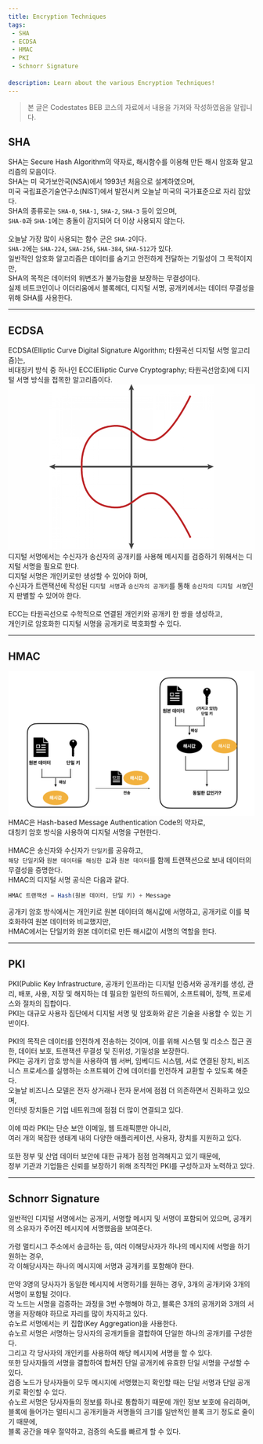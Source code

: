 ```yaml
---
title: Encryption Techniques
tags: 
 - SHA
 - ECDSA
 - HMAC
 - PKI
 - Schnorr Signature

description: Learn about the various Encryption Techniques!
---
```


> 본 글은 Codestates BEB 코스의 자료에서 내용을 가져와 작성하였음을 알립니다.  

## SHA
SHA는 Secure Hash Algorithm의 약자로, 해시함수를 이용해 만든 해시 암호화 알고리즘의 모음이다.  
SHA는 미 국가보안국(NSA)에서 1993년 처음으로 설계하였으며,  
미국 국립표준기술연구소(NIST)에서 발전시켜 오늘날 미국의 국가표준으로 자리 잡았다.
<br>
SHA의 종류로는 `SHA-0`, `SHA-1`, `SHA-2`, `SHA-3` 등이 있으며,  
`SHA-0`과 `SHA-1`에는 충돌이 감지되어 더 이상 사용되지 않는다.  
<br>
오늘날 가장 많이 사용되는 함수 군은 `SHA-2`이다.  
`SHA-2`에는 `SHA-224`, `SHA-256`, `SHA-384`, `SHA-512`가 있다.
<br>
일반적인 암호화 알고리즘은 데이터를 숨기고 안전하게 전달하는 기밀성이 그 목적이지만,  
SHA의 목적은 데이터의 위변조가 불가능함을 보장하는 무결성이다.  
실제 비트코인이나 이더리움에서 블록헤더, 디지털 서명, 공개키에서는 데이터 무결성을 위해 SHA를 사용한다.

---

## ECDSA
ECDSA(Elliptic Curve Digital Signature Algorithm; 타원곡선 디지털 서명 알고리즘)는,  
비대칭키 방식 중 하나인 ECC(Elliptic Curve Cryptography; 타원곡선암호)에 디지털 서명 방식을 접목한 알고리즘이다.  
![ecc-eclipse](../../assets/img/ecc-eclipse.png)  
디지털 서명에서는 수신자가 송신자의 공개키를 사용해 메시지를 검증하기 위해서는 디지털 서명을 필요로 한다.  
디지털 서명은 개인키로만 생성할 수 있어야 하며,  
수신자가 트랜잭션에 작성된 `디지털 서명`과 `송신자의 공개키`를 통해 `송신자의 디지털 서명`인지 판별할 수 있어야 한다.  
<br>
ECC는 타원곡선으로 수학적으로 연결된 개인키와 공개키 한 쌍을 생성하고,  
개인키로 암호화한 디지털 서명을 공개키로 복호화할 수 있다.

---

## HMAC
![hmac](../../assets/img/hmac.png)  
HMAC은 Hash-based Message Authentication Code의 약자로,  
대칭키 암호 방식을 사용하여 디지털 서명을 구현한다.  
<br>
HMAC은 송신자와 수신자가 `단일키`를 공유하고,  
`해당 단일키`와 `원본 데이터를 해싱한 값`과 `원본 데이터`를 함께 트랜잭션으로 보내 데이터의 무결성을 증명한다.
<br>
HMAC의 디지털 서명 공식은 다음과 같다.

```javascript
HMAC 트랜잭션 = Hash(원본 데이터, 단일 키) + Message
```

공개키 암호 방식에서는 개인키로 원본 데이터의 해시값에 서명하고, 공개키로 이를 복호화하여 원본 데이터와 비교했지만,  
HMAC에서는 단일키와 원본 데이터로 만든 해시값이 서명의 역할을 한다.

---

## PKI
PKI(Public Key Infrastructure, 공개키 인프라)는 디지털 인증서와 공개키를 생성, 관리, 배포, 사용, 저장 및 해지하는 데 필요한 일련의 하드웨어, 소프트웨어, 정책, 프로세스와 절차의 집합이다.  
PKI는 대규모 사용자 집단에서 디지털 서명 및 암호화와 같은 기술을 사용할 수 있는 기반이다.  
<br>
PKI의 목적은 데이터를 안전하게 전송하는 것이며, 이를 위해 시스템 및 리소스 접근 권한, 데이터 보호, 트랜잭션 무결성 및 진위성, 기밀성을 보장한다.
<br>
PKI는 공개키 암호 방식을 사용하여 웹 서버, 임베디드 시스템, 서로 연결된 장치, 비즈니스 프로세스를 실행하는 소프트웨어 간에 데이터를 안전하게 교환할 수 있도록 해준다.  
오늘날 비즈니스 모델은 전자 상거래나 전자 문서에 점점 더 의존하면서 진화하고 있으며,  
인터넷 장치들은 기업 네트워크에 점점 더 많이 연결되고 있다.  
<br>
이에 따라 PKI는 단순 보안 이메일, 웹 트래픽뿐만 아니라,  
여러 개의 복잡한 생태계 내의 다양한 애플리케이션, 사용자, 장치를 지원하고 있다.  
<br>
또한 정부 및 산업 데이터 보안에 대한 규제가 점점 엄격해지고 있기 때문에,  
정부 기관과 기업들은 신뢰를 보장하기 위해 조직적인 PKI를 구성하고자 노력하고 있다.

---

## Schnorr Signature
일반적인 디지털 서명에서는 공개키, 서명할 메시지 및 서명이 포함되어 있으며, 공개키의 소유자가 주어진 메시지에 서명했음을 보여준다.  
<br>
가령 멀티시그 주소에서 송금하는 등, 여러 이해당사자가 하나의 메시지에 서명을 하기 원하는 경우,  
각 이해당사자는 하나의 메시지에 서명과 공개키를 포함해야 한다.  
<br>
만약 3명의 당사자가 동일한 메시지에 서명하기를 원하는 경우, 3개의 공개키와 3개의 서명이 포함될 것이다.  
각 노드는 서명을 검증하는 과정을 3번 수행해야 하고, 블록은 3개의 공개키와 3개의 서명을 저장해야 하므로 자리를 많이 차지하고 있다.
<br>
슈노르 서명에서는 키 집합(Key Aggregation)을 사용한다.  
슈노르 서명은 서명하는 당사자의 공개키들을 결합하여 단일한 하나의 공개키를 구성한다.  
그리고 각 당사자의 개인키를 사용하여 해당 메시지에 서명을 할 수 있다. 
<br>
또한 당사자들의 서명을 결합하여 합쳐진 단일 공개키에 유효한 단일 서명을 구성할 수 있다.  
검증 노드가 당사자들이 모두 메시지에 서명했는지 확인할 때는 단일 서명과 단일 공개키로 확인할 수 있다.
<br>
슈노르 서명은 당사자들의 정보를 하나로 통합하기 때문에 개인 정보 보호에 유리하며,  
블록에 들어가는 멀티시그 공개키들과 서명들의 크기를 일반적인 블록 크기 정도로 줄이기 때문에,  
블록 공간을 매우 절약하고, 검증의 속도를 빠르게 할 수 있다.